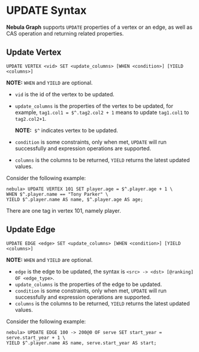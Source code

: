 # UPDATE Syntax

**Nebula Graph** supports `UPDATE` properties of a vertex or an edge, as well as CAS operation and returning related properties.

## Update Vertex

```ngql
UPDATE VERTEX <vid> SET <update_columns> [WHEN <condition>] [YIELD <columns>]
```

**NOTE:** `WHEN` and `YIELD` are optional.

- `vid` is the id of the vertex to be updated.
- `update_columns` is the properties of the vertex to be updated, for example, `tag1.col1 = $^.tag2.col2 + 1` means to update `tag1.col1` to `tag2.col2+1`.

    **NOTE:**  `$^` indicates vertex to be updated.

- `condition` is some constraints, only when met, `UPDATE` will run successfully and expression operations are supported.
- `columns` is the columns to be returned, `YIELD` returns the latest updated values.

Consider the following example:

```ngql
nebula> UPDATE VERTEX 101 SET player.age = $^.player.age + 1 \
WHEN $^.player.name == "Tony Parker" \
YIELD $^.player.name AS name, $^.player.age AS age;
```

There are one tag in vertex 101, namely player.

## Update Edge

```ngql
UPDATE EDGE <edge> SET <update_columns> [WHEN <condition>] [YIELD <columns>]
```

**NOTE:** `WHEN` and `YIELD` are optional.

- `edge` is the edge to be updated, the syntax is `<src> -> <dst> [@ranking] OF <edge_type>`.
- `update_columns` is the properties of the edge to be updated.
- `condition` is some constraints, only when met, `UPDATE` will run successfully and expression operations are supported.
- `columns` is the columns to be returned, `YIELD` returns the latest updated values.

Consider the following example:

```ngql
nebula> UPDATE EDGE 100 -> 200@0 OF serve SET start_year = serve.start_year + 1 \
YIELD $^.player.name AS name, serve.start_year AS start;
```
